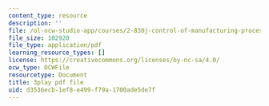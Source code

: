 ```yaml
---
content_type: resource
description: ''
file: /ol-ocw-studio-app/courses/2-830j-control-of-manufacturing-processes-sma-6303-spring-2008/d3536ecb1ef8e499f79a1700ade5de7f_-EgKluVR2Ug.pdf
file_size: 102920
file_type: application/pdf
learning_resource_types: []
license: https://creativecommons.org/licenses/by-nc-sa/4.0/
ocw_type: OCWFile
resourcetype: Document
title: 3play pdf file
uid: d3536ecb-1ef8-e499-f79a-1700ade5de7f
---
```

